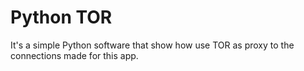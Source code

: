 Python TOR
==========

It's a simple Python software that show how use TOR as proxy to the connections
made for this app.
